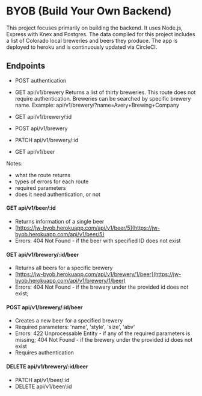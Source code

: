# BYOB (Build Your Own Backend)

This project focuses primarily on building the backend. It uses Node.js, Express with Knex and Postgres. The data compiled for this project includes a list of Colorado local breweries and beers they produce. The app is deployed to heroku and is continuously updated via CircleCI.

## Endpoints
* POST authentication
* GET api/v1/brewery
Returns a list of thirty breweries.
This route does not require authentication.
Breweries can be searched by specific brewery name.
Example:
api/v1/brewery/?name=Avery+Brewing+Company

* GET api/v1/brewery/:id
* POST api/v1/brewery
* PATCH api/v1/brewery/:id
* GET api/v1/beer

Notes:
- what the route returns
- types of errors for each route
- required parameters
- does it need authentication, or not


#### GET api/v1/beer/:id
- Returns information of a single beer 
- [https://jw-byob.herokuapp.com/api/v1/beer/5](https://jw-byob.herokuapp.com/api/v1/beer/5)
- Errors: 404 Not Found - if the beer with specified ID does not exist

#### GET api/v1/brewery/:id/beer
- Returns all beers for a specific brewery
- [https://jw-byob.herokuapp.com/api/v1/brewery/1/beer](https://jw-byob.herokuapp.com/api/v1/brewery/1/beer)
- Errors: 404 Not Found - if the brewery under the provided id does not exist;

#### POST api/v1/brewery/:id/beer
- Creates a new beer for a specified brewery
- Required parameters: 'name', 'style', 'size', 'abv'
- Errors: 422 Unprocessable Entity - if any of the required parameters is missing; 404 Not Found - if the brewery under the provided id does not exist
- Requires authentication 

#### DELETE api/v1/brewery/:id/beer

* PATCH api/v1/beer/:id
* DELETE api/v1/beer/:id

